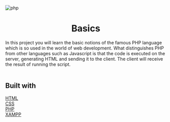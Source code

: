 ![php](https://anthoncode.com/wp-content/uploads/2019/01/php-logo-elephant-png.png)

<center><h1>Basics</h1></center>
In this project you will learn the basic notions of the famous PHP language 
which is so used in the world of web development. 
What distinguishes PHP from other languages such as Javascript is that the code
is executed on the server, generating HTML and sending it to the client.   
The client will receive the result of running the script.   
<br><br>

## Built with 
[HTML](https://developer.mozilla.org/es/docs/HTML/HTML5)  
[CSS](https://developer.mozilla.org/es/docs/Web/CSS)  
[PHP](https://www.php.net/manual/en/intro-whatis.php)  
[XAMPP](https://www.apachefriends.org/en/index.html)  

